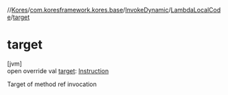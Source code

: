 //[Kores](../../../../index.md)/[com.koresframework.kores.base](../../index.md)/[InvokeDynamic](../index.md)/[LambdaLocalCode](index.md)/[target](target.md)

# target

[jvm]\
open override val [target](target.md): [Instruction](../../../com.koresframework.kores/-instruction/index.md)

Target of method ref invocation
